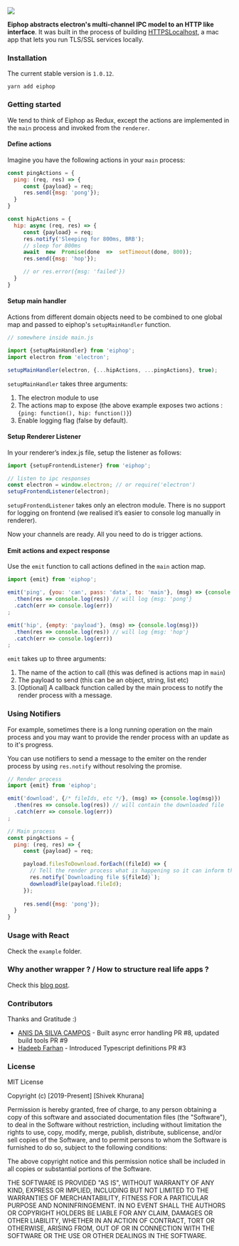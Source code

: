 
![](https://github.com/krimlabs/eiphop/raw/master/graphics/eiphop-logo.jpg)

**Eiphop abstracts electron's multi-channel IPC model to an HTTP like interface**. It was built in the process of building [HTTPSLocalhost](https://github.com/krimlabs/httpslocalhost), a mac app that lets you run TLS/SSL services locally.


### Installation
The current stable version is `1.0.12`.

```
yarn add eiphop
```

### Getting started
We tend to think of Eiphop as Redux, except the actions are implemented in the `main` process and invoked from the `renderer`. 

#### Define actions
Imagine you have the following actions in your `main` process: 
```js
const pingActions = {  
  ping: (req, res) => {  
     const {payload} = req;  
     res.send({msg: 'pong'});  
  }  
}

const hipActions = {
  hip: async (req, res) => {  
     const {payload} = req;
     res.notify('Sleeping for 800ms, BRB');
     // sleep for 800ms
     await  new  Promise(done  =>  setTimeout(done, 800)); 
     res.send({msg: 'hop'});

     // or res.error({msg: 'failed'})  
  } 
}
```
#### Setup main handler
Actions from different domain objects need to be combined to one global map and passed to eiphop's `setupMainHandler` function. 
```js
// somewhere inside main.js

import {setupMainHandler} from 'eiphop';
import electron from 'electron';

setupMainHandler(electron, {...hipActions, ...pingActions}, true);
```
`setupMainHandler`  takes three arguments:

1.  The electron module to use
2.  The actions map to expose (the above example exposes two actions :  `{ping: function(), hip: function()}`)
3.  Enable logging flag (false by default).

#### Setup Renderer Listener
In your renderer’s index.js file, setup the listener as follows:
```js
import {setupFrontendListener} from 'eiphop';

// listen to ipc responses  
const electron = window.electron; // or require('electron')  
setupFrontendListener(electron);
```
`setupFrontendListener`  takes only an electron module. There is no support for logging on frontend (we realised it’s easier to console log manually in renderer).

Now your channels are ready. All you need to do is trigger actions.

#### Emit actions and expect response
Use the  `emit`  function to call actions defined in the `main` action map.
```js
import {emit} from 'eiphop';

emit('ping', {you: 'can', pass: 'data', to: 'main'}, (msg) => {console.log(msg)})  
  .then(res => console.log(res)) // will log {msg: 'pong'}  
  .catch(err => console.log(err))  
;

emit('hip', {empty: 'payload'}, (msg) => {console.log(msg)})  
  .then(res => console.log(res)) // will log {msg: 'hop'}  
  .catch(err => console.log(err))  
;
```
`emit`  takes up to three arguments:

1.  The name of the action to call (this was defined is actions map in  `main`)
2.  The payload to send (this can be an object, string, list etc)
3.  [Optional] A callback function called by the main process to notify the render process with a message.

### Using Notifiers
For example, sometimes there is a long running operation on the main process and you may want to provide the render process with an update as to it's progress.

You can use notifiers to send a message to the emiter on the render process by using `res.notify` without resolving the promise.

```javascript
// Render process
import {emit} from 'eiphop';

emit('download', {/* fileIds, etc */}, (msg) => {console.log(msg)})  
  .then(res => console.log(res)) // will contain the downloaded file  
  .catch(err => console.log(err))  
;

// Main process
const pingActions = {  
  ping: (req, res) => {  
     const {payload} = req;

     payload.filesToDownload.forEach((fileId) => {
       // Tell the render process what is happening so it can inform the user
       res.notify(`Downloading file ${fileId}`);
       downloadFile(payload.fileId);
     });
     
     res.send({msg: 'pong'});  
  }  
}
```

### Usage with React
Check the `example` folder.

### Why another wrapper ? / How to structure real life apps ?
Check this [blog post](https://medium.com/@shivekkhurana/introducing-eiphop-an-electron-ipc-wrapper-good-fit-for-react-apps-50de6826a47e).

### Contributors 

Thanks and Gratitude :)

- [ANIS DA SILVA CAMPOS](https://github.com/anis-campos) - Built async error handling PR #8, updated build tools PR #9
- [Hadeeb Farhan](https://github.com/hadeeb) - Introduced Typescript definitions PR #3

### License
MIT License

Copyright (c) [2019-Present] [Shivek Khurana]

Permission is hereby granted, free of charge, to any person obtaining a copy of this software and associated documentation files (the "Software"), to deal in the Software without restriction, including without limitation the rights to use, copy, modify, merge, publish, distribute, sublicense, and/or sell copies of the Software, and to permit persons to whom the Software is furnished to do so, subject to the following conditions:

The above copyright notice and this permission notice shall be included in all copies or substantial portions of the Software.

THE SOFTWARE IS PROVIDED "AS IS", WITHOUT WARRANTY OF ANY KIND, EXPRESS OR IMPLIED, INCLUDING BUT NOT LIMITED TO THE WARRANTIES OF MERCHANTABILITY, FITNESS FOR A PARTICULAR PURPOSE AND NONINFRINGEMENT. IN NO EVENT SHALL THE AUTHORS OR COPYRIGHT HOLDERS BE LIABLE FOR ANY CLAIM, DAMAGES OR OTHER LIABILITY, WHETHER IN AN ACTION OF CONTRACT, TORT OR OTHERWISE, ARISING FROM, OUT OF OR IN CONNECTION WITH THE SOFTWARE OR THE USE OR OTHER DEALINGS IN THE SOFTWARE.

